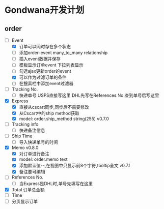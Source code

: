 # Gondwana开发计划

## order
- [ ] Event
    - [x] 订单可以同时存在多个状态
    - [ ] 添加order-event many_to_many relationship
    - [ ] 插入event数据并保存
    - [ ] 模板显示订单event 下拉列表显示
    - [ ] 勾选ajax更新order的event
    - [x] 可以作为过滤订单的条件
    - [ ] 在搜索栏中添加event过滤器
- [ ] Tracking No.
    - [ ] 快递单号 USPS直接写这里 DHL先写在References No.查到单号后写这里
- [x] Express
    - [x] 直接从cscart同步,同步后不需要修改
    - [x] 从Cscart中的ship method获取
    - [x] model: order.ship_method string(255) v0.7.0
- [ ] Tracking info
    - [ ] 快递备注信息
- [ ] Ship Time
    - [ ] 导入快递单号的时间
- [x] Memo v0.8.0
    - [x] 对订单进行备注
    - [x] model: order.memo text
    - [x] 添加默认值--,在视图中只显示前8个字符,tooltip全文 v0.7.1
    - [x] 备注要可编辑
- [ ] References No.
    - [ ] 当Express是DHL时,单号先填写在这里
- [x] Total 订单总金额
- [ ] Time
- [ ] 分页显示订单
